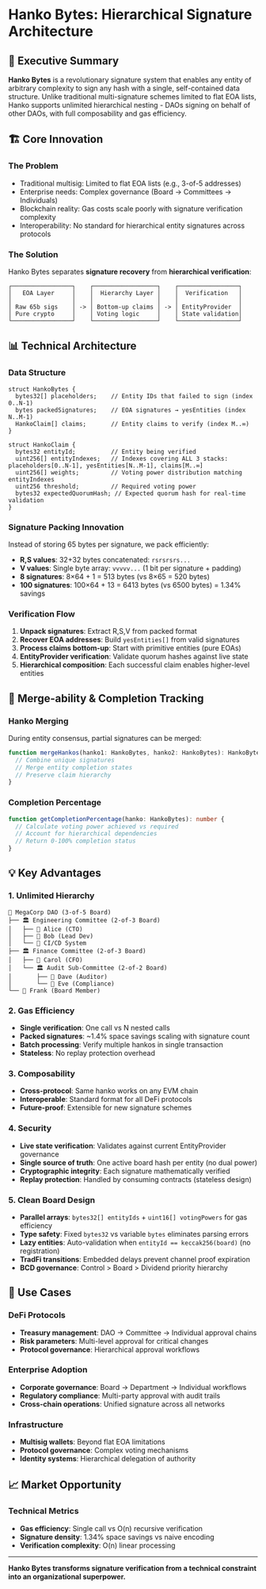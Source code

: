 # Hanko Bytes: Hierarchical Signature Architecture

## 🎯 **Executive Summary**

**Hanko Bytes** is a revolutionary signature system that enables any entity of arbitrary complexity to sign any hash with a single, self-contained data structure. Unlike traditional multi-signature schemes limited to flat EOA lists, Hanko supports unlimited hierarchical nesting - DAOs signing on behalf of other DAOs, with full composability and gas efficiency.

## 🏗️ **Core Innovation**

### **The Problem**
- Traditional multisig: Limited to flat EOA lists (e.g., 3-of-5 addresses)
- Enterprise needs: Complex governance (Board → Committees → Individuals)  
- Blockchain reality: Gas costs scale poorly with signature verification complexity
- Interoperability: No standard for hierarchical entity signatures across protocols

### **The Solution**
Hanko Bytes separates **signature recovery** from **hierarchical verification**:

```
┌─────────────────┐    ┌──────────────────┐    ┌─────────────────┐
│   EOA Layer     │    │  Hierarchy Layer │    │  Verification   │
│                 │    │                  │    │                 │
│ Raw 65b sigs    │ -> │ Bottom-up claims │ -> │ EntityProvider  │
│ Pure crypto     │    │ Voting logic     │    │ State validation│
└─────────────────┘    └──────────────────┘    └─────────────────┘
```

## 📊 **Technical Architecture**

### **Data Structure**
```solidity
struct HankoBytes {
  bytes32[] placeholders;    // Entity IDs that failed to sign (index 0..N-1)
  bytes packedSignatures;    // EOA signatures → yesEntities (index N..M-1)
  HankoClaim[] claims;       // Entity claims to verify (index M..∞)
}

struct HankoClaim {
  bytes32 entityId;          // Entity being verified
  uint256[] entityIndexes;   // Indexes covering ALL 3 stacks: placeholders[0..N-1], yesEntities[N..M-1], claims[M..∞]
  uint256[] weights;         // Voting power distribution matching entityIndexes
  uint256 threshold;         // Required voting power
  bytes32 expectedQuorumHash; // Expected quorum hash for real-time validation
}
```

### **Signature Packing Innovation**
Instead of storing 65 bytes per signature, we pack efficiently:
- **R,S values**: 32+32 bytes concatenated: `rsrsrsrs...`
- **V values**: Single byte array: `vvvvv...` (1 bit per signature + padding)
- **8 signatures**: 8×64 + 1 = 513 bytes (vs 8×65 = 520 bytes)
- **100 signatures**: 100×64 + 13 = 6413 bytes (vs 6500 bytes) = 1.34% savings

### **Verification Flow**
1. **Unpack signatures**: Extract R,S,V from packed format
2. **Recover EOA addresses**: Build `yesEntities[]` from valid signatures  
3. **Process claims bottom-up**: Start with primitive entities (pure EOAs)
4. **EntityProvider verification**: Validate quorum hashes against live state
5. **Hierarchical composition**: Each successful claim enables higher-level entities

## 🔄 **Merge-ability & Completion Tracking**

### **Hanko Merging**
During entity consensus, partial signatures can be merged:
```typescript
function mergeHankos(hanko1: HankoBytes, hanko2: HankoBytes): HankoBytes {
  // Combine unique signatures
  // Merge entity completion states  
  // Preserve claim hierarchy
}
```

### **Completion Percentage**
```typescript
function getCompletionPercentage(hanko: HankoBytes): number {
  // Calculate voting power achieved vs required
  // Account for hierarchical dependencies
  // Return 0-100% completion status
}
```

## 💡 **Key Advantages**

### **1. Unlimited Hierarchy**
```
🏢 MegaCorp DAO (3-of-5 Board)
├── 🏛️ Engineering Committee (2-of-3 Board)
│   ├── 👤 Alice (CTO)
│   ├── 👤 Bob (Lead Dev)  
│   └── 🤖 CI/CD System
├── 🏛️ Finance Committee (2-of-3 Board)
│   ├── 👤 Carol (CFO)
│   └── 🏛️ Audit Sub-Committee (2-of-2 Board)
│       ├── 👤 Dave (Auditor)
│       └── 👤 Eve (Compliance)
└── 👤 Frank (Board Member)
```

### **2. Gas Efficiency**
- **Single verification**: One call vs N nested calls
- **Packed signatures**: ~1.4% space savings scaling with signature count
- **Batch processing**: Verify multiple hankos in single transaction
- **Stateless**: No replay protection overhead

### **3. Composability**
- **Cross-protocol**: Same hanko works on any EVM chain
- **Interoperable**: Standard format for all DeFi protocols
- **Future-proof**: Extensible for new signature schemes

### **4. Security**
- **Live state verification**: Validates against current EntityProvider governance
- **Single source of truth**: One active board hash per entity (no dual power)
- **Cryptographic integrity**: Each signature mathematically verified
- **Replay protection**: Handled by consuming contracts (stateless design)

### **5. Clean Board Design**
- **Parallel arrays**: `bytes32[] entityIds` + `uint16[] votingPowers` for gas efficiency
- **Type safety**: Fixed `bytes32` vs variable `bytes` eliminates parsing errors
- **Lazy entities**: Auto-validation when `entityId == keccak256(board)` (no registration)
- **TradFi transitions**: Embedded delays prevent channel proof expiration
- **BCD governance**: Control > Board > Dividend priority hierarchy

## 🎯 **Use Cases**

### **DeFi Protocols**
- **Treasury management**: DAO → Committee → Individual approval chains
- **Risk parameters**: Multi-level approval for critical changes
- **Protocol governance**: Hierarchical approval workflows

### **Enterprise Adoption**
- **Corporate governance**: Board → Department → Individual workflows  
- **Regulatory compliance**: Multi-party approval with audit trails
- **Cross-chain operations**: Unified signature across all networks

### **Infrastructure**
- **Multisig wallets**: Beyond flat EOA limitations
- **Protocol governance**: Complex voting mechanisms
- **Identity systems**: Hierarchical delegation of authority

## 📈 **Market Opportunity**

### **Technical Metrics**
- **Gas efficiency**: Single call vs O(n) recursive verification
- **Signature density**: 1.34% space savings vs naive encoding
- **Verification complexity**: O(n) linear processing





---

**Hanko Bytes transforms signature verification from a technical constraint into an organizational superpower.** 